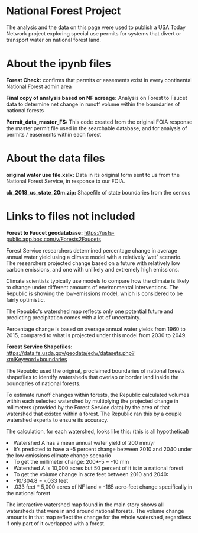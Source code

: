 # National Forest Project

The analysis and the data on this page were used to publish a USA Today Network project exploring special use permits for systems that divert or transport water on national forest land. 

# About the ipynb files

<b>Forest Check:</b> confirms that permits or easements exist in every continental National Forest admin area

<b>Final copy of analysis based on NF acreage:</b> Analysis on Forest to Faucet data to determine net change in runoff volume within the boundaries of national forests

<b>Permit_data_master_FS:</b> This code created from the original FOIA response the master permit file used in the searchable database, and for analysis of permits / easements within each forest

# About the data files
<b>original water use file.xslx:</b> Data in its original form sent to us from the National Forest Service, in response to our FOIA. 

<b>cb_2018_us_state_20m.zip:</b> Shapefile of state boundaries from the census

# Links to files not included 
<b>Forest to Faucet geodatabase:</b> https://usfs-public.app.box.com/v/Forests2Faucets

Forest Service researchers determined percentage change in average annual water yield using a climate model with a relatively ‘wet’ scenario. The researchers projected change based on a future with relatively low carbon emissions, and one with unlikely and extremely high emissions. 

Climate scientists typically use models to compare how the climate is likely to change under different amounts of environmental interventions. The Republic is showing the low-emissions model, which is considered to be fairly optimistic.

The Republic's watershed map reflects only one potential future and predicting precipitation comes with a lot of uncertainty.

Percentage change is based on average annual water yields from 1960 to 2015, compared to what is projected under this model from 2030 to 2049.   

<b>Forest Service Shapefiles:</b> https://data.fs.usda.gov/geodata/edw/datasets.php?xmlKeyword=boundaries

The Republic used the original, proclaimed boundaries of national forests shapefiles to identify watersheds that overlap or border land inside the boundaries of national forests. 

To estimate runoff changes within forests, the Republic calculated volumes within each selected watershed by multiplying the projected change in milimeters (provided by the Forest Service data) by the area of that watershed that existed within a forest. The Republic ran this by a couple watershed experts to ensure its accuracy. 

The calculation, for each watershed, looks like this: (this is all hypothetical)
 
<li>Watershed A has a mean annual water yield of 200 mm/yr

<li>It’s predicted to have a -5 percent change between 2010 and 2040 under the low emissions climate change scenario

<li>To get the millimeter change: 200*-5 = -10 mm

<li>Watershed A is 10,000 acres but 50 percent of it is in a national forest

<li>To get the volume change in acre feet between 2010 and 2040:

<li>-10/304.8 = -.033 feet

<li>.033 feet * 5,000 acres of NF land = -165 acre-feet change specifically in the national forest

The interactive watershed map found in the main story shows all watersheds that were in and around national forests. The volume change amounts in that map reflect the change for the whole watershed, regardless if only part of it overlapped with a forest. 
 
